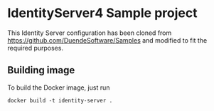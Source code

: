# IdentityServer4 Sample project

This Identity Server configuration has been cloned from https://github.com/DuendeSoftware/Samples and modified to fit the required purposes.

## Building image

To build the Docker image, just run

```
docker build -t identity-server .
```